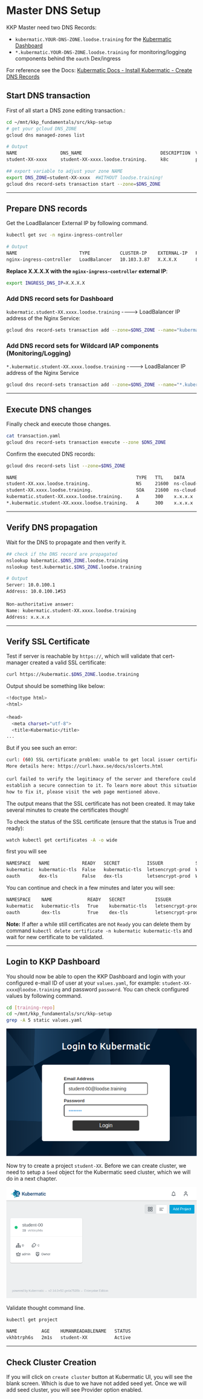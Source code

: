 # Master DNS Setup

KKP Master need two DNS Records:

- `kubermatic.YOUR-DNS-ZONE.loodse.training` for the [Kubermatic Dashboard](https://github.com/kubermatic/dashboard)
- `*.kubermatic.YOUR-DNS-ZONE.loodse.training` for monitoring/logging components behind the `oauth` Dex/ingress

For reference see the Docs: [Kubermatic Docs - Install Kubermatic - Create DNS Records](https://docs.kubermatic.com/kubermatic/v2.17/guides/installation/install_kkp_ce/#:~:text=create%20dns%20records)

## Start DNS transaction

First of all start a DNS zone editing transaction.:

```bash
cd ~/mnt/kkp_fundamentals/src/kkp-setup
# get your gcloud DNS_ZONE
gcloud dns managed-zones list
```

```bash
# Output
NAME                DNS_NAME                             DESCRIPTION  VISIBILITY
student-XX-xxxx     student-XX-xxxx.loodse.training.     k8c          public
```

```bash
## export variable to adjust your zone NAME 
export DNS_ZONE=student-XX-xxxx  #WITHOUT loodse.training!
gcloud dns record-sets transaction start --zone=$DNS_ZONE
```

---

## Prepare DNS records

Get the LoadBalancer External IP by following command.

```bash
kubectl get svc -n nginx-ingress-controller 
```

```bash
# Output
NAME                       TYPE           CLUSTER-IP    EXTERNAL-IP   PORT(S)                      AGE
nginx-ingress-controller   LoadBalancer   10.103.3.87   X.X.X.X       80:31542/TCP,443:31806/TCP   16m
```

**Replace  X.X.X.X with the `nginx-ingress-controller` external IP**:

```bash
export INGRESS_DNS_IP=X.X.X.X
```

### Add DNS record sets for Dashboard

`kubermatic.student-XX.xxxx.loodse.training`  ---->  LoadBalancer IP address of the Nginx Service:

```bash
gcloud dns record-sets transaction add --zone=$DNS_ZONE --name="kubermatic.$DNS_ZONE.loodse.training" --ttl 300 --type A $INGRESS_DNS_IP
```

### Add DNS record sets for Wildcard IAP components (Monitoring/Logging)

`*.kubermatic.student-XX.xxxx.loodse.training`  ---->  LoadBalancer IP address of the Nginx Service

```bash
gcloud dns record-sets transaction add --zone=$DNS_ZONE --name="*.kubermatic.$DNS_ZONE.loodse.training" --ttl 300 --type A $INGRESS_DNS_IP
```

---

## Execute DNS changes

Finally check and execute those changes.

```bash
cat transaction.yaml
gcloud dns record-sets transaction execute --zone $DNS_ZONE
```

Confirm the executed DNS records:

```bash
gcloud dns record-sets list --zone=$DNS_ZONE
```

```bash
NAME                                            TYPE   TTL    DATA
student-XX.xxx.loodse.training.                 NS     21600  ns-cloud-e1.googledomains.com.,ns-cloud-e2.googledomains.com.,ns-cloud-e3.googledomains.com.,ns-cloud-e4.googledomains.com.
student-XX.xxxx.loodse.training.                SOA    21600  ns-cloud-e1.googledomains.com. cloud-dns-hostmaster.google.com. 5 21600 3600 259200 300
kubermatic.student-XX.xxxx.loodse.training.     A      300    x.x.x.x
*.kubermatic.student-XX.xxxx.loodse.training.   A      300    x.x.x.x
```

---

## Verify DNS propagation

Wait for the DNS to propagate and then verify it.

```bash
## check if the DNS record are propagated
nslookup kubermatic.$DNS_ZONE.loodse.training
nslookup test.kubermatic.$DNS_ZONE.loodse.training
```

```bash
# Output
Server: 10.0.100.1
Address: 10.0.100.1#53

Non-authoritative answer:
Name: kubermatic.student-XX.xxxx.loodse.training
Address: x.x.x.x
```

---

## Verify SSL Certificate

Test if server is reachable by `https://`, which will validate that cert-manager created a valid SSL certificate:

```bash
curl https://kubermatic.$DNS_ZONE.loodse.training
```

Output should be something like below:

```bash
<!doctype html>
<html>

<head>
  <meta charset="utf-8">
  <title>Kubermatic</title>
...
```

But if you see such an error:

```bash
curl: (60) SSL certificate problem: unable to get local issuer certificate
More details here: https://curl.haxx.se/docs/sslcerts.html

curl failed to verify the legitimacy of the server and therefore could not
establish a secure connection to it. To learn more about this situation and
how to fix it, please visit the web page mentioned above.
```

The output means that the SSL certificate has not been created. It may take several minutes to create the certificates though!

To check the status of the SSL certificate (ensure that the status is True and ready):

```bash
watch kubectl get certificates -A -o wide
```

first you will see

```bash
NAMESPACE   NAME            READY   SECRET          ISSUER            STATUS                                                              AGE
kubermatic  kubermatic-tls  False   kubermatic-tls  letsencrypt-prod  Waiting for CertificateRequest "kubermatic-tls-ltbkp" to complete   69s
oauth       dex-tls         False   dex-tls         letsencrypt-prod  Waiting for CertificateRequest "dex-tls-hlktb" to complete          69s
```

You can continue and check in a few minutes and later you will see:

```bash
NAMESPACE    NAME             READY   SECRET           ISSUER             STATUS                                          AGE
kubermatic   kubermatic-tls   True    kubermatic-tls   letsencrypt-prod   Certificate is up to date and has not expired   8m
oauth        dex-tls          True    dex-tls          letsencrypt-prod   Certificate is up to date and has not expired   8m
```

**Note:** If after a while still certificates are not `Ready` you can delete them by command `kubectl delete certificate -n kubermatic kubermatic-tls` and wait for new certificate to be validated.

---

## Login to KKP Dashboard

You should now be able to open the KKP Dashboard and login with your configured e-mail ID of user at your `values.yaml`, for example: `student-XX-xxxx@loodse.training` and password `password`. You can check configured values by following command.

```bash
cd [training-repo]
cd ~/mnt/kkp_fundamentals/src/kkp-setup
grep -A 5 static values.yaml
```

![Kubermatic Login](../.pics/k8c_login.png)

Now try to create a project `student-XX`. Before we can create cluster, we need to setup a `Seed` object for the Kubermatic seed cluster, which we will do in a next chapter.

![Kubermatic Project](../.pics/k8c_project.png)

Validate thought command line.

```bash
kubectl get project
```

```bash
NAME         AGE    HUMANREADABLENAME   STATUS
vkhbtrph6s   2m1s   student-XX          Active
```

---

## Check Cluster Creation

If you will click on `create cluster` button at Kubermatic UI, you will see the blank screen. Which is due to we have not added seed yet. Once we will add seed cluster, you will see Provider option enabled.
